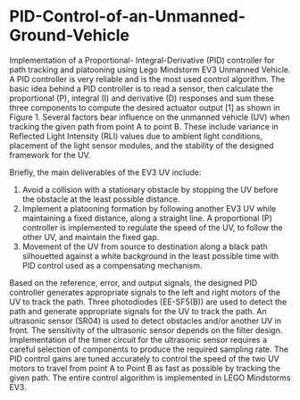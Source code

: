 # PID-Control-of-an-Unmanned-Ground-Vehicle

Implementation of a Proportional-
Integral-Derivative (PID) controller for path tracking and platooning using Lego Mindstorm EV3
Unmanned Vehicle. A PID controller is very reliable and is the most used control algorithm. The
basic idea behind a PID controller is to read a sensor, then calculate the proportional (P), integral
(I) and derivative (D) responses and sum these three components to compute the desired actuator
output [1] as shown in Figure 1. Several factors bear influence on the unmanned vehicle (UV)
when tracking the given path from point A to point B. These include variance in Reflected Light
Intensity (RLI) values due to ambient light conditions, placement of the light sensor modules, and
the stability of the designed framework for the UV.


Briefly, the main deliverables of the EV3 UV include:
1. Avoid a collision with a stationary obstacle by stopping the UV before the obstacle at the
least possible distance.
2. Implement a platooning formation by following another EV3 UV while maintaining a fixed
distance, along a straight line. A proportional (P) controller is implemented to regulate the
speed of the UV, to follow the other UV, and maintain the fixed gap.
3. Movement of the UV from source to destination along a black path silhouetted against a
white background in the least possible time with PID control used as a compensating
mechanism.


Based on the reference, error, and output signals, the designed PID controller generates appropriate
signals to the left and right motors of the UV to track the path. Three photodiodes (EE-SF5(B))
are used to detect the path and generate appropriate signals for the UV to track the path. An
ultrasonic sensor (SR04) is used to detect obstacles and/or another UV in front. The sensitivity of
the ultrasonic sensor depends on the filter design. Implementation of the timer circuit for the
ultrasonic sensor requires a careful selection of components to produce the required sampling rate.
The PID control gains are tuned accurately to control the speed of the two UV motors to travel
from point A to Point B as fast as possible by tracking the given path. The entire control algorithm
is implemented in LEGO Mindstorms EV3.
